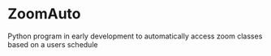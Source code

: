 # ZoomAuto

Python program in early development to automatically access zoom classes based on a users schedule
